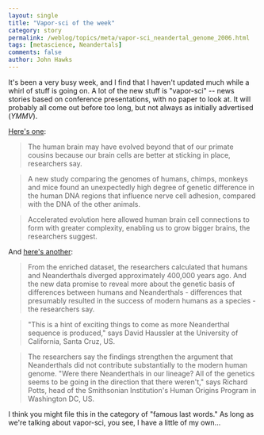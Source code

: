 ```yaml
---
layout: single 
title: "Vapor-sci of the week" 
category: story
permalink: /weblog/topics/meta/vapor-sci_neandertal_genome_2006.html
tags: [metascience, Neandertals] 
comments: false 
author: John Hawks 
---
```



<p>
It's been a very busy week, and I find that I haven't updated much while a whirl of stuff is going on. A lot of the new stuff is "vapor-sci" -- news stories based on conference presentations, with no paper to look at. It will probably all come out before too long, but not always as initially advertised (<i>YMMV</i>). 
</p>

<p>
<a href="http://www.newscientist.com/article/dn10274-dna-trail-points-to-human-brain-evolution.html">Here's one</a>: 
</p>

<blockquote>The human brain may have evolved beyond that of our primate cousins because our brain cells are better at sticking in place, researchers say.</blockquote>

<blockquote>A new study comparing the genomes of humans, chimps, monkeys and mice found an unexpectedly high degree of genetic difference in the human DNA regions that influence nerve cell adhesion, compared with the DNA of the other animals.</blockquote>

<blockquote>Accelerated evolution here allowed human brain cell connections to form with greater complexity, enabling us to grow bigger brains, the researchers suggest.</blockquote>

<p>
And <a href="http://www.newscientist.com/article/dn10275-neanderthal-dna-illuminates-split-with-humans.html">here's another</a>: 
</p>

<blockquote>From the enriched dataset, the researchers calculated that humans and Neanderthals diverged approximately 400,000 years ago. And the new data promise to reveal more about the genetic basis of differences between humans and Neanderthals - differences that presumably resulted in the success of modern humans as a species - the researchers say.</blockquote>

<blockquote>"This is a hint of exciting things to come as more Neanderthal sequence is produced," says David Haussler at the University of California, Santa Cruz, US.</blockquote>

<blockquote>The researchers say the findings strengthen the argument that Neanderthals did not contribute substantially to the modern human genome. "Were there Neanderthals in our lineage? All of the genetics seems to be going in the direction that there weren't," says Richard Potts, head of the Smithsonian Institution's Human Origins Program in Washington DC, US.</blockquote>

<p>
I think you might file this in the category of "famous last words." As long as we're talking about vapor-sci, you see, I have a little of my own...
</p>


